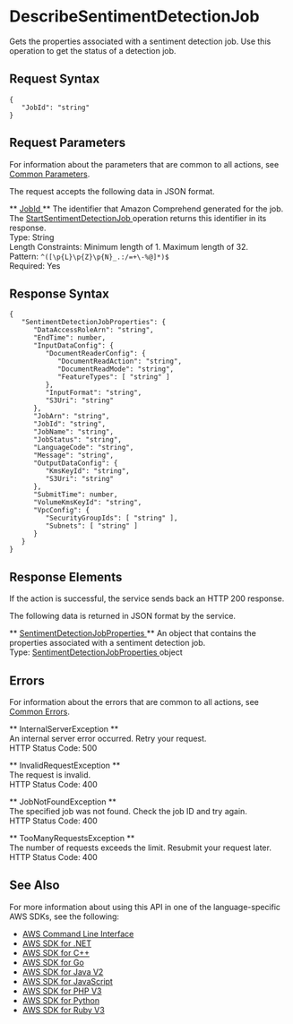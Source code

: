 # DescribeSentimentDetectionJob<a name="API_DescribeSentimentDetectionJob"></a>

Gets the properties associated with a sentiment detection job\. Use this operation to get the status of a detection job\.

## Request Syntax<a name="API_DescribeSentimentDetectionJob_RequestSyntax"></a>

```
{
   "JobId": "string"
}
```

## Request Parameters<a name="API_DescribeSentimentDetectionJob_RequestParameters"></a>

For information about the parameters that are common to all actions, see [Common Parameters](CommonParameters.md)\.

The request accepts the following data in JSON format\.

 ** [ JobId ](#API_DescribeSentimentDetectionJob_RequestSyntax) **   <a name="comprehend-DescribeSentimentDetectionJob-request-JobId"></a>
The identifier that Amazon Comprehend generated for the job\. The [ StartSentimentDetectionJob ](API_StartSentimentDetectionJob.md) operation returns this identifier in its response\.  
Type: String  
Length Constraints: Minimum length of 1\. Maximum length of 32\.  
Pattern: `^([\p{L}\p{Z}\p{N}_.:/=+\-%@]*)$`   
Required: Yes

## Response Syntax<a name="API_DescribeSentimentDetectionJob_ResponseSyntax"></a>

```
{
   "SentimentDetectionJobProperties": { 
      "DataAccessRoleArn": "string",
      "EndTime": number,
      "InputDataConfig": { 
         "DocumentReaderConfig": { 
            "DocumentReadAction": "string",
            "DocumentReadMode": "string",
            "FeatureTypes": [ "string" ]
         },
         "InputFormat": "string",
         "S3Uri": "string"
      },
      "JobArn": "string",
      "JobId": "string",
      "JobName": "string",
      "JobStatus": "string",
      "LanguageCode": "string",
      "Message": "string",
      "OutputDataConfig": { 
         "KmsKeyId": "string",
         "S3Uri": "string"
      },
      "SubmitTime": number,
      "VolumeKmsKeyId": "string",
      "VpcConfig": { 
         "SecurityGroupIds": [ "string" ],
         "Subnets": [ "string" ]
      }
   }
}
```

## Response Elements<a name="API_DescribeSentimentDetectionJob_ResponseElements"></a>

If the action is successful, the service sends back an HTTP 200 response\.

The following data is returned in JSON format by the service\.

 ** [ SentimentDetectionJobProperties ](#API_DescribeSentimentDetectionJob_ResponseSyntax) **   <a name="comprehend-DescribeSentimentDetectionJob-response-SentimentDetectionJobProperties"></a>
An object that contains the properties associated with a sentiment detection job\.  
Type: [ SentimentDetectionJobProperties ](API_SentimentDetectionJobProperties.md) object

## Errors<a name="API_DescribeSentimentDetectionJob_Errors"></a>

For information about the errors that are common to all actions, see [Common Errors](CommonErrors.md)\.

 ** InternalServerException **   
An internal server error occurred\. Retry your request\.  
HTTP Status Code: 500

 ** InvalidRequestException **   
The request is invalid\.  
HTTP Status Code: 400

 ** JobNotFoundException **   
The specified job was not found\. Check the job ID and try again\.  
HTTP Status Code: 400

 ** TooManyRequestsException **   
The number of requests exceeds the limit\. Resubmit your request later\.  
HTTP Status Code: 400

## See Also<a name="API_DescribeSentimentDetectionJob_SeeAlso"></a>

For more information about using this API in one of the language\-specific AWS SDKs, see the following:
+  [ AWS Command Line Interface](https://docs.aws.amazon.com/goto/aws-cli/comprehend-2017-11-27/DescribeSentimentDetectionJob) 
+  [ AWS SDK for \.NET](https://docs.aws.amazon.com/goto/DotNetSDKV3/comprehend-2017-11-27/DescribeSentimentDetectionJob) 
+  [ AWS SDK for C\+\+](https://docs.aws.amazon.com/goto/SdkForCpp/comprehend-2017-11-27/DescribeSentimentDetectionJob) 
+  [ AWS SDK for Go](https://docs.aws.amazon.com/goto/SdkForGoV1/comprehend-2017-11-27/DescribeSentimentDetectionJob) 
+  [ AWS SDK for Java V2](https://docs.aws.amazon.com/goto/SdkForJavaV2/comprehend-2017-11-27/DescribeSentimentDetectionJob) 
+  [ AWS SDK for JavaScript](https://docs.aws.amazon.com/goto/AWSJavaScriptSDK/comprehend-2017-11-27/DescribeSentimentDetectionJob) 
+  [ AWS SDK for PHP V3](https://docs.aws.amazon.com/goto/SdkForPHPV3/comprehend-2017-11-27/DescribeSentimentDetectionJob) 
+  [ AWS SDK for Python](https://docs.aws.amazon.com/goto/boto3/comprehend-2017-11-27/DescribeSentimentDetectionJob) 
+  [ AWS SDK for Ruby V3](https://docs.aws.amazon.com/goto/SdkForRubyV3/comprehend-2017-11-27/DescribeSentimentDetectionJob) 